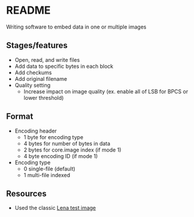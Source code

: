 # README

Writing software to embed data in one or multiple images

## Stages/features

* Open, read, and write files 
* Add data to specific bytes in each block
* Add checkums
* Add original filename
* Quality setting
    * Increase impact on image quality (ex. enable all of LSB for BPCS or lower threshold)

## Format

* Encoding header
  * 1 byte for encoding type
  * 4 bytes for number of bytes in data
  * 2 bytes for core.image index (if mode 1)
  * 4 byte encoding ID (if mode 1)
* Encoding type
  * 0 single-file (default)
  * 1 multi-file indexed

## Resources

* Used the classic [Lena test image](https://www.ece.rice.edu/~wakin/images/lenaTest1.jpg)
